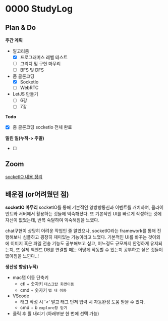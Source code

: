 # 0000 StudyLog

## Plan & Do

**주간 계획**

- 알고리즘
  - [x] 프로그래머스 레벨 테스트
  - [ ] 그리디 및 구현 마무리
  - [ ] BFS 및 DFS
- 줌 클론코딩
  - [x] SocketIo
  - [ ] WebRTC
- LetJS 만들기
  - [ ] 6강
  - [ ] 7강

**Todo**

- [x] 줌 클론코딩 socketIo 전체 완료

**밀린 일(누적-> 주말)**

- [ ]

## Zoom

[socketIO 내용 정리](https://github.com/Outwater/StudyLog/blob/main/ZoomClone/memo/SocketIO.md)

## 배운점 (or어려웠던 점)

**socketIO 마무리**
socketIO를 통해 기본적인 양방향통신과 이벤트를 캐치하여, 클라이언트와 서버에서 활용하는 것들에 익숙해졌다.
또 기본적인 UI를 빠르게 작성하는 것에 자신이 없었는데, 반복 숙달하여 익숙해짐을 느꼈다.

chat구현이 상당히 어려운 작업인 줄 알았으나, socketIO라는 framework를 통해 진행해보니 심플하고 굉장히 재미있는 기능이라고 느꼈다.
기본적인 UI를 바꾸는 것이외에 이미지 혹은 파일 전송 기능도 공부해보고 싶고, 어느정도 규모까지 안정하게 유지되는지, 또 실제 백엔드 DB를 연결할 때는 어떻게 작동할 수 있는지 공부하고 싶은 것들이 많아짐을 느낀다..!

**생산성 향상(누적)**

- mac탭 이동 단축키
  - ctl + 숫자키 `데스크탑 화면이동`
  - cmd + 숫자키 `탭 내 이동`
- VScode
  - 태그 작성 시 '<' 말고 태그 먼저 입력 시 자동완성 도움 받을 수 있다.
  - cmd + b `explore창 닫기`
- 클릭 후 휠 내리기 (아래부분 한 번에 선택 가능)
